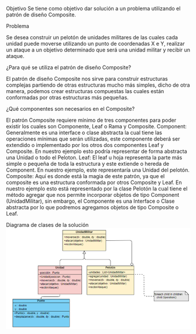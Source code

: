 Objetivo
Se tiene como objetivo dar solución a un problema utilizando el patrón de diseño Composite.

Problema

Se desea construir un pelotón de unidades militares de las cuales cada unidad puede moverse utilizando un punto de coordenadas X e Y, realizar un ataque a un objetivo determinado que será una unidad militar y recibir un ataque. 

¿Para qué se utiliza el patrón de diseño Composite?

El patrón de diseño Composite nos sirve para construir estructuras complejas partiendo de otras estructuras mucho más simples, dicho de otra manera, podemos crear estructuras compuestas las cuales están conformadas por otras estructuras más pequeñas.

¿Qué componentes son necesarios en el Composite?

El patrón Composite requiere mínimo de tres componentes para poder existir los cuales son Componente, Leaf o Rama y Composite.
Component: Generalmente es una interface o clase abstracta la cual tiene las operaciones mínimas que serán utilizadas, este componente deberá ser extendido o implementado por los otros dos componentes Leaf y Composite. En nuestro ejemplo esto podría representar de forma abstracta una Unidad o todo el Peloton.
Leaf: El leaf u hoja representa la parte más simple o pequeña de toda la estructura y este extiende o hereda de Component. En nuestro ejemplo, este representaría una Unidad del pelotón.
Composite: Aquí es donde está la magia de este patrón, ya que el composite es una estructura conformada por otros Composite y Leaf. 
En nuestro ejemplo esto está representado por la clase Pelotón la cual tiene el método agregar que nos permite incorporar objetos de tipo Component (UnidadMilitar), sin embargo, el Componente es una Interface o Clase abstracta  por lo que podremos agregamos objetos de tipo Composite o Leaf. 



Diagrama de clases de la solución
![Diagrama](diagrama.png)
